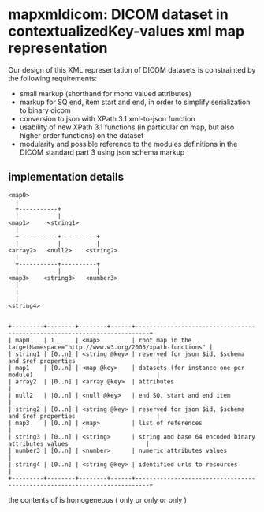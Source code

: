 # mapxmldicom: DICOM dataset in contextualizedKey-values xml map representation

Our design of this XML representation of DICOM datasets is constrainted by the following requirements:
- small markup (shorthand for mono valued attributes)
- markup for SQ end, item start and end, in order to simplify serialization to binary dicom
- conversion to json with XPath 3.1 xml-to-json function
- usability of new XPath 3.1 functions (in particular on map, but also higher order functions) on the dataset
- modularity and possible reference to the modules definitions in the DICOM standard part 3 using json schema markup


## implementation details

```
<map0>
  |
  +-----------+
  |           |
<map1>     <string1>
  |      
  +-----------+----------+
  |           |          |
<array2>   <null2>    <string2>
  |
  +-----------+----------+
  |           |          |  
<map3>    <string3>   <number3>
  |
  |
  |
<string4>


+---------+--------+--------+------+--------------------------------------------------------------------------+
| map0    | 1      | <map>         | root map in the targetNamespace="http://www.w3.org/2005/xpath-functions" |
| string1 | [0..n] | <string @key> | reserved for json $id, $schema and $ref properties                       |
| map1    | [0..n] | <map @key>    | datasets (for instance one per module)                                   |
| array2  | |0..n] | <array @key>  | attributes                                                               |
| null2   | |0..n] | <null @key>   | end SQ, start and end item                                               |
| string2 | [0..n] | <string @key> | reserved for json $id, $schema and $ref properties                       |
| map3    | [0..n] | <map>         | list of references                                                       |
| string3 | [0..n] | <string>      | string and base 64 encoded binary attributes values                      |
| number3 | [0..n] | <number>      | numeric attributes values                                                |
| string4 | [0..n] | <string @key> | identified urls to resources                                             |
+---------+--------+--------+------+--------------------------------------------------------------------------+

```

the contents of <array2> is homogeneous ( <map3> only or <string3> only or <number3> only )
